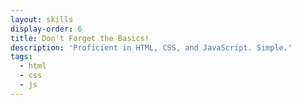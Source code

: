 ```yaml
---
layout: skills
display-order: 6
title: Don't Forget the Basics!
description: 'Proficient in HTML, CSS, and JavaScript. Simple.'
tags:
  - html
  - css
  - js
---
```

